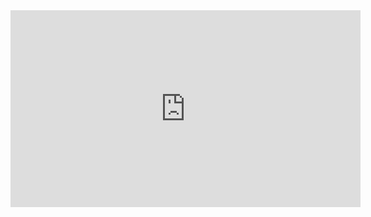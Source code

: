 ﻿<iframe width="560" height="315" src="https://www.youtube.com/embed/jBkYZmJa1oQ?list=PL1DEQjXG2xnJOSQf2421r1S040NkvCApp" frameborder="0" allowfullscreen></iframe>
